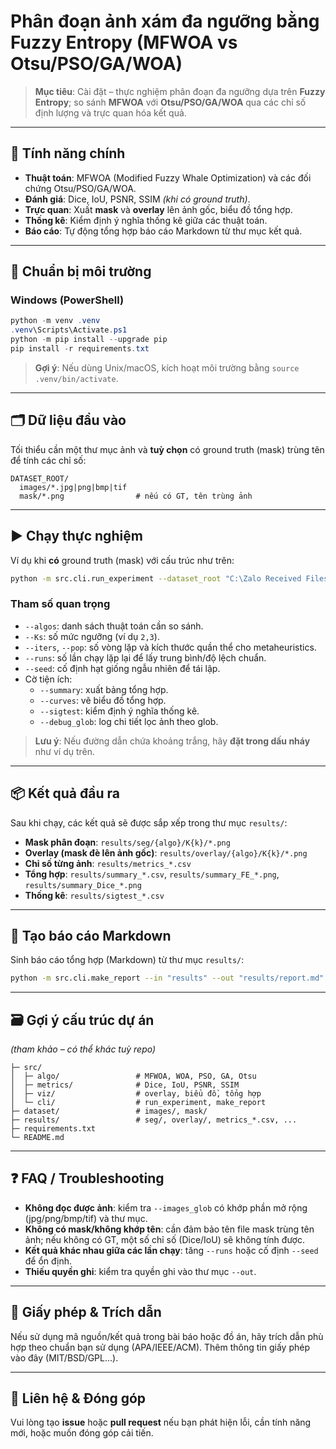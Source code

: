 # Phân đoạn ảnh xám đa ngưỡng bằng Fuzzy Entropy (MFWOA vs Otsu/PSO/GA/WOA)

> **Mục tiêu**: Cài đặt – thực nghiệm phân đoạn đa ngưỡng dựa trên **Fuzzy Entropy**; so sánh **MFWOA** với **Otsu/PSO/GA/WOA** qua các chỉ số định lượng và trực quan hóa kết quả.

---

## 🔑 Tính năng chính
- **Thuật toán**: MFWOA (Modified Fuzzy Whale Optimization) và các đối chứng Otsu/PSO/GA/WOA.
- **Đánh giá**: Dice, IoU, PSNR, SSIM *(khi có ground truth)*.
- **Trực quan**: Xuất **mask** và **overlay** lên ảnh gốc, biểu đồ tổng hợp.
- **Thống kê**: Kiểm định ý nghĩa thống kê giữa các thuật toán.
- **Báo cáo**: Tự động tổng hợp báo cáo Markdown từ thư mục kết quả.

---

## 🧰 Chuẩn bị môi trường
### Windows (PowerShell)
```powershell
python -m venv .venv
.venv\Scripts\Activate.ps1
python -m pip install --upgrade pip
pip install -r requirements.txt
```

> **Gợi ý**: Nếu dùng Unix/macOS, kích hoạt môi trường bằng `source .venv/bin/activate`.

---

## 🗂️ Dữ liệu đầu vào
Tối thiểu cần một thư mục ảnh và **tuỳ chọn** có ground truth (mask) trùng tên để tính các chỉ số:

```
DATASET_ROOT/
  images/*.jpg|png|bmp|tif
  mask/*.png                # nếu có GT, tên trùng ảnh
```

---

## ▶️ Chạy thực nghiệm
Ví dụ khi **có** ground truth (mask) với cấu trúc như trên:

```bash
python -m src.cli.run_experiment --dataset_root "C:\Zalo Received Files\KLCN_ver1\DA_KLCN _ver1\dataset" --images_glob 'images\**\*.*' --masks_glob 'mask\**\*.*' --out "results" --algos mfwoa,woa,pso,ga,otsu --Ks 2,3 --iters 200 --pop 50 --runs 3 --seed 42 --summary --curves --sigtest --debug_glob
```

### Tham số quan trọng
- `--algos`: danh sách thuật toán cần so sánh.
- `--Ks`: số mức ngưỡng (ví dụ `2,3`).
- `--iters`, `--pop`: số vòng lặp và kích thước quần thể cho metaheuristics.
- `--runs`: số lần chạy lặp lại để lấy trung bình/độ lệch chuẩn.
- `--seed`: cố định hạt giống ngẫu nhiên để tái lập.
- Cờ tiện ích:
  - `--summary`: xuất bảng tổng hợp.
  - `--curves`: vẽ biểu đồ tổng hợp.
  - `--sigtest`: kiểm định ý nghĩa thống kê.
  - `--debug_glob`: log chi tiết lọc ảnh theo glob.

> **Lưu ý**: Nếu đường dẫn chứa khoảng trắng, hãy **đặt trong dấu nháy** như ví dụ trên.

---

## 📦 Kết quả đầu ra
Sau khi chạy, các kết quả sẽ được sắp xếp trong thư mục `results/`:

- **Mask phân đoạn**: `results/seg/{algo}/K{k}/*.png`
- **Overlay (mask đè lên ảnh gốc)**: `results/overlay/{algo}/K{k}/*.png`
- **Chỉ số từng ảnh**: `results/metrics_*.csv`
- **Tổng hợp**: `results/summary_*.csv`, `results/summary_FE_*.png`, `results/summary_Dice_*.png`
- **Thống kê**: `results/sigtest_*.csv`

---

## 📝 Tạo báo cáo Markdown
Sinh báo cáo tổng hợp (Markdown) từ thư mục `results/`:

```bash
python -m src.cli.make_report --in "results" --out "results/report.md"
```

---

## 🗃️ Gợi ý cấu trúc dự án
*(tham khảo – có thể khác tuỳ repo)*
```
├─ src/
│  ├─ algo/                 # MFWOA, WOA, PSO, GA, Otsu
│  ├─ metrics/              # Dice, IoU, PSNR, SSIM
│  ├─ viz/                  # overlay, biểu đồ, tổng hợp
│  └─ cli/                  # run_experiment, make_report
├─ dataset/                 # images/, mask/
├─ results/                 # seg/, overlay/, metrics_*.csv, ...
├─ requirements.txt
└─ README.md
```

---

## ❓ FAQ / Troubleshooting
- **Không đọc được ảnh**: kiểm tra `--images_glob` có khớp phần mở rộng (jpg/png/bmp/tif) và thư mục.
- **Không có mask/không khớp tên**: cần đảm bảo tên file mask trùng tên ảnh; nếu không có GT, một số chỉ số (Dice/IoU) sẽ không tính được.
- **Kết quả khác nhau giữa các lần chạy**: tăng `--runs` hoặc cố định `--seed` để ổn định.
- **Thiếu quyền ghi**: kiểm tra quyền ghi vào thư mục `--out`.

---

## 📄 Giấy phép & Trích dẫn
Nếu sử dụng mã nguồn/kết quả trong bài báo hoặc đồ án, hãy trích dẫn phù hợp theo chuẩn bạn sử dụng (APA/IEEE/ACM). Thêm thông tin giấy phép vào đây (MIT/BSD/GPL…).

---

## 💬 Liên hệ & Đóng góp
Vui lòng tạo **issue** hoặc **pull request** nếu bạn phát hiện lỗi, cần tính năng mới, hoặc muốn đóng góp cải tiến.

